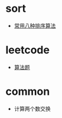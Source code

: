# sort
- [常用八种排序算法](https://github.com/yehongzhi/learningSummary/blob/master/%E6%95%B0%E6%8D%AE%E7%BB%93%E6%9E%84%E4%B8%8E%E7%AE%97%E6%B3%95/%E5%85%AB%E7%A7%8D%E7%BB%8F%E5%85%B8%E6%8E%92%E5%BA%8F%E7%AE%97%E6%B3%95.md)

# leetcode
- [算法题]()

# common
- 计算两个数交换
